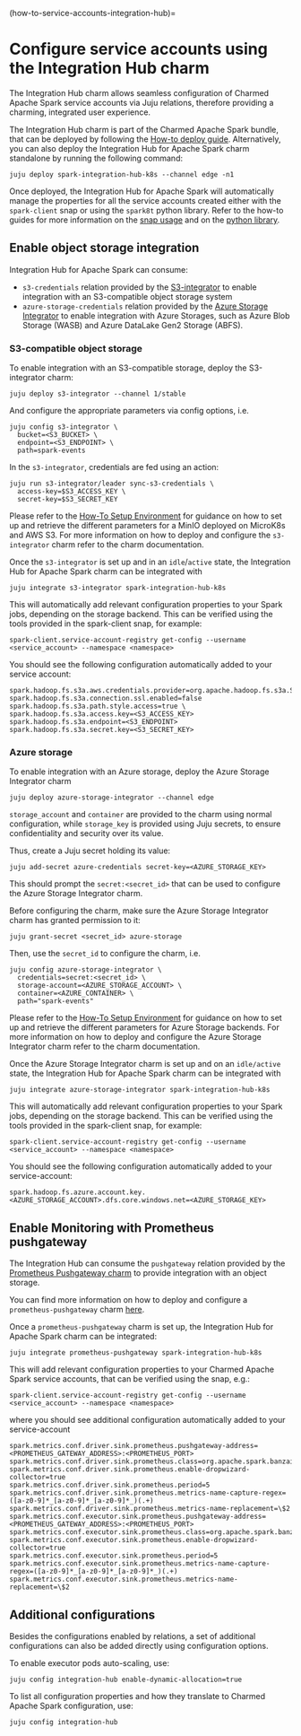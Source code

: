(how-to-service-accounts-integration-hub)=
# Configure service accounts using the Integration Hub charm

The Integration Hub charm allows seamless configuration of Charmed Apache Spark service accounts
via Juju relations, therefore providing a charming, integrated user experience.

The Integration Hub charm is part of the Charmed Apache Spark bundle, that can be deployed by following
the [How-to deploy guide](how-to-deploy-spark). Alternatively, you can also deploy the
Integration Hub for Apache Spark charm standalone by running the following command:

```shell
juju deploy spark-integration-hub-k8s --channel edge -n1
```

Once deployed, the Integration Hub for Apache Spark will automatically manage the properties for all the service
accounts created either with the `spark-client` snap or using the `spark8t` python library.
Refer to the how-to guides for more information on the [snap usage](/how-to/manage-service-accounts/using-spark-client-snap) and on the [python library](/how-to/manage-service-accounts/using-python).

## Enable object storage integration

Integration Hub for Apache Spark can consume:

* `s3-credentials` relation provided by the [S3-integrator](https://charmhub.io/s3-integrator)
  to enable integration with an S3-compatible object storage system
* `azure-storage-credentials` relation provided by the
  [Azure Storage Integrator](https://charmhub.io/azure-storage-integrator) to enable integration with Azure Storages, such as
  Azure Blob Storage (WASB) and Azure DataLake Gen2 Storage (ABFS).

### S3-compatible object storage

To enable integration with an S3-compatible storage, deploy the S3-integrator charm:

```shell
juju deploy s3-integrator --channel 1/stable
```

And configure the appropriate parameters via config options, i.e.

```shell
juju config s3-integrator \
  bucket=<S3_BUCKET> \
  endpoint=<S3_ENDPOINT> \
  path=spark-events
```

In the `s3-integrator`, credentials are fed using an action:

```shell
juju run s3-integrator/leader sync-s3-credentials \
  access-key=$S3_ACCESS_KEY \
  secret-key=$S3_SECRET_KEY
```

Please refer to the [How-To Setup Environment](how-to-deploy-environment)
for guidance on how to set up and retrieve the
different parameters for a MinIO deployed on MicroK8s and AWS S3.
For more information on how to deploy and configure the `s3-integrator`
charm refer to the charm documentation.

Once the `s3-integrator` is set up and in an `idle`/`active` state,
the Integration Hub for Apache Spark charm can be integrated with

```shell
juju integrate s3-integrator spark-integration-hub-k8s
```

This will automatically add relevant configuration properties to your Spark jobs,
depending on the storage backend.
This can be verified using the tools provided in the spark-client snap, for example:

```shell
spark-client.service-account-registry get-config --username <service_account> --namespace <namespace>
```

You should see the following configuration automatically added to your service account:

```shell
spark.hadoop.fs.s3a.aws.credentials.provider=org.apache.hadoop.fs.s3a.SimpleAWSCredentialsProvider
spark.hadoop.fs.s3a.connection.ssl.enabled=false
spark.hadoop.fs.s3a.path.style.access=true \
spark.hadoop.fs.s3a.access.key=<S3_ACCESS_KEY>
spark.hadoop.fs.s3a.endpoint=<S3_ENDPOINT>
spark.hadoop.fs.s3a.secret.key=<S3_SECRET_KEY>
```

### Azure storage

To enable integration with an Azure storage, deploy the Azure Storage Integrator charm

```shell
juju deploy azure-storage-integrator --channel edge
```

`storage_account` and `container` are provided to the charm using normal configuration, while
`storage_key` is provided using Juju secrets, to ensure confidentiality and 
security over its value.

Thus, create a Juju secret holding its value:

```shell
juju add-secret azure-credentials secret-key=<AZURE_STORAGE_KEY>
```

This should prompt the `secret:<secret_id>` that can be used to configure 
the Azure Storage Integrator charm. 

Before configuring the charm, make sure the Azure Storage Integrator charm 
has granted permission to it:

```shell
juju grant-secret <secret_id> azure-storage
```

Then, use the `secret_id` to configure the charm, i.e.

```shell
juju config azure-storage-integrator \
  credentials=secret:<secret_id> \
  storage-account=<AZURE_STORAGE_ACCOUNT> \
  container=<AZURE_CONTAINER> \
  path="spark-events"
```

Please refer to the [How-To Setup Environment](how-to-deploy-environment) for guidance on how to set up and retrieve the
different parameters for Azure Storage backends.
For more information on how to deploy and configure the Azure Storage Integrator charm refer
to the charm documentation.

Once the Azure Storage Integrator charm is set up and on an `idle/active` state,
the Integration Hub for Apache Spark charm can be integrated with

```shell
juju integrate azure-storage-integrator spark-integration-hub-k8s
```

This will automatically add relevant configuration properties to your Spark jobs,
depending on the storage backend.
This can be verified using the tools provided in the spark-client snap, for example:

```shell
spark-client.service-account-registry get-config --username <service_account> --namespace <namespace>
```

You should see the following configuration automatically added to your service-account:

```shell
spark.hadoop.fs.azure.account.key.<AZURE_STORAGE_ACCOUNT>.dfs.core.windows.net=<AZURE_STORAGE_KEY>
```

## Enable Monitoring with Prometheus pushgateway

The Integration Hub can consume the `pushgateway` relation provided by the 
[Prometheus Pushgateway charm](https://charmhub.io/prometheus-pushgateway) to provide integration with an object storage. 

You can find more information on how to deploy and configure a `prometheus-pushgateway` 
charm [here](https://discourse.charmhub.io/t/prometheus-pushgateway-operator-k8s-docs-using-prometheus-pushgateway/11979/2).

Once a `prometheus-pushgateway` charm is set up, the Integration Hub for Apache Spark charm can be integrated:

```shell
juju integrate prometheus-pushgateway spark-integration-hub-k8s
```

This will add relevant configuration properties to your Charmed Apache Spark service accounts, 
that can be verified using the snap, e.g.:

```shell
spark-client.service-account-registry get-config --username <service_account> --namespace <namespace>
```

where you should see additional configuration automatically added to your service-account

```shell
spark.metrics.conf.driver.sink.prometheus.pushgateway-address=<PROMETHEUS_GATEWAY_ADDRESS>:<PROMETHEUS_PORT>
spark.metrics.conf.driver.sink.prometheus.class=org.apache.spark.banzaicloud.metrics.sink.PrometheusSink
spark.metrics.conf.driver.sink.prometheus.enable-dropwizard-collector=true
spark.metrics.conf.driver.sink.prometheus.period=5
spark.metrics.conf.driver.sink.prometheus.metrics-name-capture-regex=([a-z0-9]*_[a-z0-9]*_[a-z0-9]*_)(.+)
spark.metrics.conf.driver.sink.prometheus.metrics-name-replacement=\$2
spark.metrics.conf.executor.sink.prometheus.pushgateway-address=<PROMETHEUS_GATEWAY_ADDRESS>:<PROMETHEUS_PORT>
spark.metrics.conf.executor.sink.prometheus.class=org.apache.spark.banzaicloud.metrics.sink.PrometheusSink
spark.metrics.conf.executor.sink.prometheus.enable-dropwizard-collector=true
spark.metrics.conf.executor.sink.prometheus.period=5
spark.metrics.conf.executor.sink.prometheus.metrics-name-capture-regex=([a-z0-9]*_[a-z0-9]*_[a-z0-9]*_)(.+)
spark.metrics.conf.executor.sink.prometheus.metrics-name-replacement=\$2
```

## Additional configurations

Besides the configurations enabled by relations, a set of additional configurations can also 
be added directly using configuration options. 

To enable executor pods auto-scaling, use:

```shell
juju config integration-hub enable-dynamic-allocation=true
```

To list all configuration properties and how they translate to Charmed Apache Spark configuration, use:

```shell
juju config integration-hub
```
